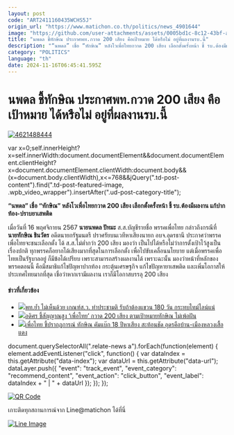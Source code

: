 ```yaml
---
layout: post
code: "ART2411160435WCHS5J"
origin_url: "https://www.matichon.co.th/politics/news_4901644"
image: "https://github.com/user-attachments/assets/0005bd1c-8c12-43bf-a0e5-e267521016d9"
title: "นพดล ชี้ทักษิณ ประกาศพท.กวาด 200 เสียง คือเป้าหมาย ได้หรือไม่ อยู่ที่ผลงานรบ.นี้"
description: "“นพดล” เชื่อ “ทักษิณ” หลังโวเพื่อไทยกวาด 200 เสียง เลือกตั้งครั้งหน้า ชี้ รบ.ต้องมีผลงาน แก้ปากท้อง-ปราบยาเสพติด"
category: "POLITICS"
language: "th"
date: 2024-11-16T06:45:41.595Z
---
```


# นพดล ชี้ทักษิณ ประกาศพท.กวาด 200 เสียง คือเป้าหมาย ได้หรือไม่ อยู่ที่ผลงานรบ.นี้

[![](https://www.matichon.co.th/wp-content/uploads/2024/11/4621488444.jpg "4621488444")](https://www.matichon.co.th/wp-content/uploads/2024/11/4621488444.jpg)

var x=0;self.innerHeight?x=self.innerWidth:document.documentElement&&document.documentElement.clientHeight?x=document.documentElement.clientWidth:document.body&&(x=document.body.clientWidth),x<=768&&jQuery(".td-post-content").find(".td-post-featured-image, .wpb\_video\_wrapper").insertAfter(".ud-post-category-title");

**“นพดล” เชื่อ “ทักษิณ” หลังโวเพื่อไทยกวาด 200 เสียง เลือกตั้งครั้งหน้า ชี้ รบ.ต้องมีผลงาน แก้ปากท้อง-ปราบยาเสพติด**

เมื่อวันที่ 16 พฤศจิกายน 2567 **นายนพดล ปัทมะ** ส.ส.บัญชีรายชื่อ พรรคเพื่อไทย กล่าวถึงกรณีที่ **นายทักษิณ ชินวัตร** อดีตนายกรัฐมนตรี ปราศรัยบนเวทีหาเสียงนายก อบจ.อุดรธานี ประกาศว่าพรรคเพื่อไทยจะชนะเลือกตั้ง ได้ ส.ส.ไม่ต่ำกว่า 200 เสียง มองว่า เป็นไปได้หรือไม่ว่าการตั้งเป้าไว้สูงเป็นเรื่องปกติ ทุกพรรคก็อยากได้เสียงมากที่สุดในการเลือกตั้ง เพื่อไปขับเคลื่อนนโยบาย แต่เมื่อพรรคเพื่อไทยเป็นรัฐบาลอยู่ ก็มีข้อได้เปรียบ เพราะสามารถสร้างผลงานได้ เพราะฉะนั้น มองว่าหน้าที่หลักของพรรคตอนนี้ คือมีสมาธิแก้ไขปัญหาปากท้อง กระตุ้นเศรษฐกิจ แก้ไขปัญหายาเสพติด และเพิ่มโอกาสให้ประเทศไทยมากที่สุด เชื่อว่าหากเรามีผลงาน เราก็มีโอกาสบรรลุ 200 เสียง

#### ข่าวที่เกี่ยวข้อง

*   [![](https://www.matichon.co.th/wp-content/uploads/2024/11/462149.jpg)พท.ย้ำ ไม่เห็นด้วย เกณฑ์ส.ว. ทำประชามติ รับถ้าต้องแขวน 180 วัน กระทบไทม์ไลน์แน่](https://www.matichon.co.th/politics/news_4901714) 
*   [![](https://www.matichon.co.th/wp-content/uploads/2024/11/maiperfun1.jpg)อดิศร ชี้สัญญาณสูง ‘เพื่อไทย’ กวาด 200 เสียง ตามเป้าหมายทักษิณ ไม่เพ้อฝัน](https://www.matichon.co.th/politics/news_4901853)
*   [![](https://www.matichon.co.th/wp-content/uploads/2024/11/satornshut1.jpg)เพื่อไทย ชี้ปรากฏการณ์ ทักษิณ คัมแบ๊ก 18 ปีหาเสียง สะท้อนชัด อุดรคือบ้าน-เมืองหลวงเสื้อแดง](https://www.matichon.co.th/politics/news_4901718)

document.querySelectorAll(".relate-news a").forEach(function(element) { element.addEventListener("click", function() { var dataIndex = this.getAttribute("data-index"); var dataUrl = this.getAttribute("data-url"); dataLayer.push({ "event": "track\_event", "event\_category": "recommend\_content", "event\_action": "click\_button", "event\_label": dataIndex + " | " + dataUrl }); }); });

[![QR Code](https://www.matichon.co.th/wp-content/uploads/2023/07/wob1371z.jpg)](https://lin.ee/ht0nDxX)

เกาะติดทุกสถานการณ์จาก Line@matichon ได้ที่นี่

[![Line Image](https://www.matichon.co.th/wp-content/uploads/2023/07/th.png)](https://lin.ee/ht0nDxX)
